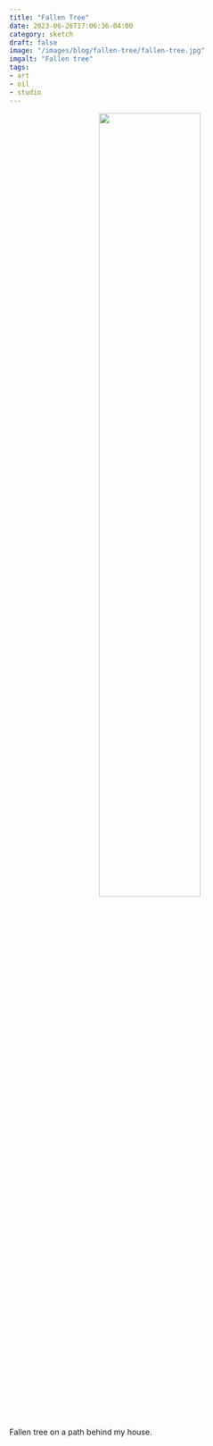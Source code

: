```yaml
---
title: "Fallen Tree"
date: 2023-06-26T17:06:36-04:00
category: sketch
draft: false
image: "/images/blog/fallen-tree/fallen-tree.jpg"
imgalt: "Fallen tree"
tags: 
- art
- oil
- studio
---
```


<div style="width:100%; text-align:center">
<img src="/static/images/blog/fallen-tree/fallen-tree.jpg" width="60%" style="display:inline-block;">
</div>

Fallen tree on a path behind my house.
